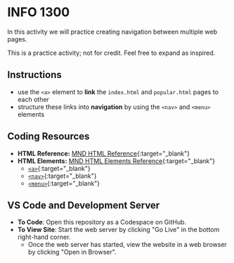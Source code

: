 # INFO 1300

In this activity we will practice creating navigation between multiple web pages.

This is a practice activity; not for credit. Feel free to expand as inspired.

## Instructions 

- use the `<a>` element to **link** the `index.html` and `popular.html` pages to each other
- structure these links into **navigation** by using the `<nav>` and `<menu>` elements

## Coding Resources

- **HTML Reference:** [MND HTML Reference](https://developer.mozilla.org/en-US/docs/Web/HTML){:target="_blank"}
- **HTML Elements:** [MND HTML Elements Reference](https://developer.mozilla.org/en-US/docs/Web/HTML/Element){:target="_blank"}
  - [`<a>`](https://developer.mozilla.org/en-US/docs/Web/HTML/Element/a){:target="_blank"}
  - [`<nav>`](https://developer.mozilla.org/en-US/docs/Web/HTML/Element/nav){:target="_blank"}
  - [`<menu>`](https://developer.mozilla.org/en-US/docs/Web/HTML/Element/menu){:target="_blank"}
  
## VS Code and Development Server

- **To Code**: Open this repository as a Codespace on GitHub.
- **To View Site**: Start the web server by clicking "Go Live" in the bottom right-hand corner.
  - Once the web server has started, view the website in a web browser by clicking "Open in Browser".
